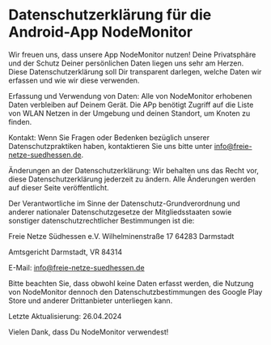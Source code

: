 # Datenschutzerklärung für die Android-App NodeMonitor

Wir freuen uns, dass  unsere App NodeMonitor nutzen! Deine Privatsphäre und der Schutz Deiner persönlichen Daten liegen uns sehr am Herzen. Diese Datenschutzerklärung soll Dir transparent darlegen, welche Daten wir erfassen und wie wir diese verwenden.

Erfassung und Verwendung von Daten:
Alle von NodeMonitor erhobenen Daten verbleiben auf Deinem Gerät. Die APp benötigt Zugriff auf die Liste von WLAN Netzen in der Umgebung und deinen Standort, um Knoten zu finden.

Kontakt:
Wenn Sie Fragen oder Bedenken bezüglich unserer Datenschutzpraktiken haben, kontaktieren Sie uns bitte unter  info@freie-netze-suedhessen.de.

Änderungen an der Datenschutzerklärung:
Wir behalten uns das Recht vor, diese Datenschutzerklärung jederzeit zu ändern. Alle Änderungen werden auf dieser Seite veröffentlicht.

Der Verantwortliche im Sinne der Datenschutz-Grundverordnung und anderer nationaler Datenschutzgesetze der Mitgliedsstaaten sowie sonstiger datenschutzrechtlicher Bestimmungen ist die:

Freie Netze Südhessen e.V.
Wilhelminenstraße 17
64283 Darmstadt

Amtsgericht Darmstadt, VR 84314

E-Mail: info@freie-netze-suedhessen.de

Bitte beachten Sie, dass obwohl keine Daten erfasst werden, die Nutzung von NodeMonitor dennoch den Datenschutzbestimmungen des Google Play Store und anderer Drittanbieter unterliegen kann.

Letzte Aktualisierung: 26.04.2024

Vielen Dank, dass Du NodeMonitor verwendest!


